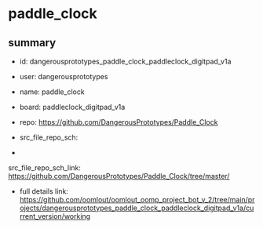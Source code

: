 # paddle_clock
 
## summary 
* id: dangerousprototypes_paddle_clock_paddleclock_digitpad_v1a
* user: dangerousprototypes
* name: paddle_clock
* board: paddleclock_digitpad_v1a
* repo: https://github.com/DangerousPrototypes/Paddle_Clock



* src_file_repo_sch: 
*
 src_file_repo_sch_link: https://github.com/DangerousPrototypes/Paddle_Clock/tree/master/
* full details link: https://github.com/oomlout/oomlout_oomp_project_bot_v_2/tree/main/projects/dangerousprototypes_paddle_clock_paddleclock_digitpad_v1a/current_version/working  






